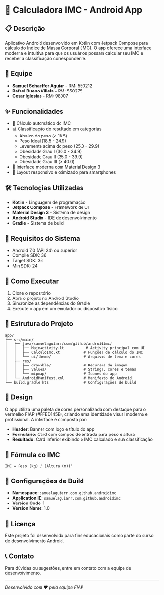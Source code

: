 # 📱 Calculadora IMC - Android App

## 📋 Descrição
Aplicativo Android desenvolvido em Kotlin com Jetpack Compose para cálculo do Índice de Massa Corporal (IMC). O app oferece uma interface moderna e intuitiva para que os usuários possam calcular seu IMC e receber a classificação correspondente.

## 👥 Equipe
- **Samuel Schaeffer Aguiar** - RM: 550212
- **Rafael Bueno Villela** - RM: 550275
- **Cesar Iglesias** - RM: 98007

## ✨ Funcionalidades
- 🧮 Cálculo automático do IMC
- 📊 Classificação do resultado em categorias:
  - Abaixo do peso (< 18.5)
  - Peso Ideal (18.5 - 24.9)
  - Levemente acima do peso (25.0 - 29.9)
  - Obesidade Grau I (30.0 - 34.9)
  - Obesidade Grau II (35.0 - 39.9)
  - Obesidade Grau III (≥ 40.0)
- 🎨 Interface moderna com Material Design 3
- 📱 Layout responsivo e otimizado para smartphones

## 🛠️ Tecnologias Utilizadas
- **Kotlin** - Linguagem de programação
- **Jetpack Compose** - Framework de UI
- **Material Design 3** - Sistema de design
- **Android Studio** - IDE de desenvolvimento
- **Gradle** - Sistema de build

## 📱 Requisitos do Sistema
- Android 7.0 (API 24) ou superior
- Compile SDK: 36
- Target SDK: 36
- Min SDK: 24

## 🚀 Como Executar
1. Clone o repositório
2. Abra o projeto no Android Studio
3. Sincronize as dependências do Gradle
4. Execute o app em um emulador ou dispositivo físico

## 📁 Estrutura do Projeto
```
app/
├── src/main/
│   ├── java/samuelaguiarr/com/github/androidimc/
│   │   ├── MainActivity.kt          # Activity principal com UI
│   │   ├── CalculoImc.kt           # Funções de cálculo do IMC
│   │   └── ui/theme/               # Arquivos de tema e cores
│   ├── res/
│   │   ├── drawable/               # Recursos de imagem
│   │   ├── values/                 # Strings, cores e temas
│   │   └── mipmap/                 # Ícones do app
│   └── AndroidManifest.xml         # Manifesto do Android
└── build.gradle.kts                # Configurações de build
```

## 🎨 Design
O app utiliza uma paleta de cores personalizada com destaque para o vermelho FIAP (#FFED145B), criando uma identidade visual moderna e profissional. A interface é composta por:

- **Header**: Banner com logo e título do app
- **Formulário**: Card com campos de entrada para peso e altura
- **Resultado**: Card inferior exibindo o IMC calculado e sua classificação

## 📐 Fórmula do IMC
```
IMC = Peso (kg) / (Altura (m))²
```

## 🔧 Configurações de Build
- **Namespace**: `samuelaguiarr.com.github.androidimc`
- **Application ID**: `samuelaguiarr.com.github.androidimc`
- **Version Code**: 1
- **Version Name**: 1.0

## 📄 Licença
Este projeto foi desenvolvido para fins educacionais como parte do curso de desenvolvimento Android.

## 📞 Contato
Para dúvidas ou sugestões, entre em contato com a equipe de desenvolvimento.

---
*Desenvolvido com ❤️ pela equipe FIAP*
